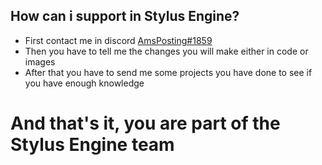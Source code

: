 ## How can i support in Stylus Engine?

- First contact me in discord [AmsPosting#1859]()
- Then you have to tell me the changes you will make either in code or images
- After that you have to send me some projects you have done to see if you have enough knowledge

# And that's it, you are part of the Stylus Engine team
